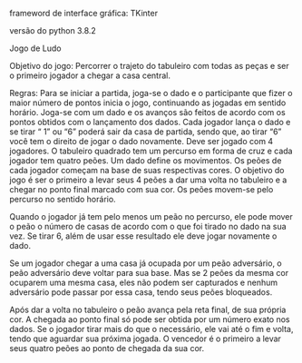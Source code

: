 frameword de interface gráfica: TKinter

versão do python 3.8.2

Jogo de Ludo

Objetivo do jogo:
  Percorrer o trajeto do tabuleiro com todas as peças e ser o primeiro jogador a chegar a casa central.
  
Regras:
  Para se iniciar a partida, joga-se o dado e o participante que fizer o maior número de pontos inicia o
  jogo, continuando as jogadas em sentido horário.
  Joga-se com um dado e os avanços são feitos de acordo com os pontos obtidos com o lançamento
  dos dados.
  Cada jogador lança o dado e se tirar “ 1” ou “6” poderá sair da casa de partida, sendo que, ao tirar
  “6” você tem o direito de jogar o dado novamente.
  Deve ser jogado com 4 jogadores. O tabuleiro quadrado tem um percurso em forma de cruz e cada jogador tem quatro peões. 
  Um dado define os movimentos. 
  Os peões de cada jogador começam na base de suas respectivas cores.  O objetivo do jogo é ser o primeiro a
  levar seus 4 peões a dar uma volta no tabuleiro e a chegar no ponto final marcado com sua cor. Os
  peões movem-se pelo percurso no sentido horário. 
  
  Quando o jogador já tem pelo menos um peão no percurso, ele pode mover o peão o número de casas de acordo com o que foi tirado no dado
  na sua vez. Se tirar 6, além de usar esse resultado ele deve jogar novamente o dado. 
 
 Se um jogador chegar a uma casa já ocupada por um peão adversário, o peão adversário deve
  voltar para sua base. Mas se 2 peões da mesma cor ocuparem uma mesma casa, eles não podem
  ser capturados e nenhum adversário pode passar por essa casa, tendo seus peões bloqueados.
  
  Após dar a volta no tabuleiro o peão avança pela reta final, de sua própria cor. A chegada ao ponto
  final só pode ser obtida por um número exato nos dados. Se o jogador tirar mais do que o
  necessário, ele vai até o fim e volta, tendo que aguardar sua próxima jogada. O vencedor é o
  primeiro a levar seus quatro peões ao ponto de chegada da sua cor. 
